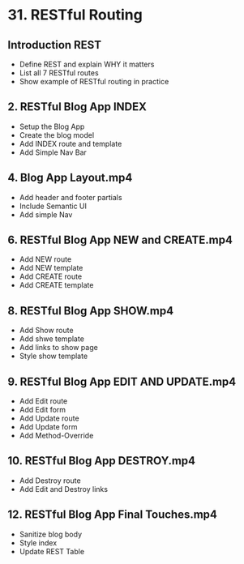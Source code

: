 
# 31. RESTful Routing
## Introduction REST
- Define REST and explain WHY it matters
- List all 7 RESTful routes
- Show example of RESTful routing in practice

## 2. RESTful Blog App INDEX
- Setup the Blog App
- Create the blog model 
- Add INDEX route and template 
- Add Simple Nav Bar

## 4. Blog App Layout.mp4
- Add header and footer partials
- Include Semantic UI
- Add simple Nav

## 6. RESTful Blog App NEW and CREATE.mp4
- Add NEW route
- Add NEW template
- Add CREATE route
- Add CREATE template

## 8. RESTful Blog App SHOW.mp4
- Add Show route
- Add shwe template
- Add links to show page
- Style show template

## 9. RESTful Blog App EDIT AND UPDATE.mp4
- Add Edit route
- Add Edit form
- Add Update route
- Add Update form
- Add Method-Override

## 10. RESTful Blog App DESTROY.mp4
- Add Destroy route 
- Add Edit and Destroy links

## 12. RESTful Blog App Final Touches.mp4
- Sanitize blog body
- Style index
- Update REST Table